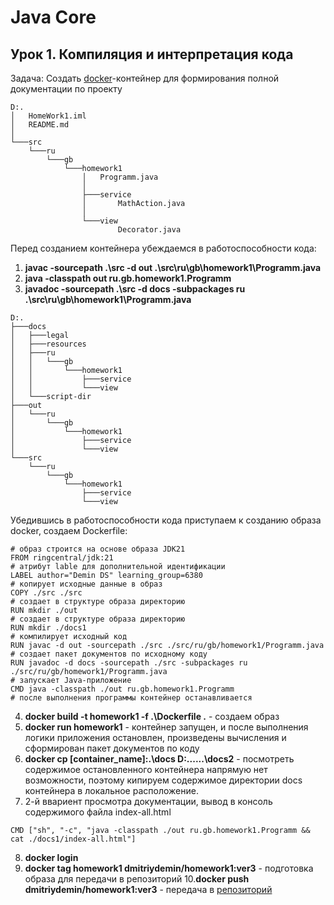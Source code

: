 # Java Core 
## Урок 1. Компиляция и интерпретация кода

Задача: Создать [docker](https://hub.docker.com/ "набор инструментов")-контейнер для формирования полной 
документации по проекту

````` 
D:.
│   HomeWork1.iml
│   README.md
│
└───src
    └───ru
        └───gb
            └───homework1
                │   Programm.java
                │
                ├───service
                │       MathAction.java
                │
                └───view
                        Decorator.java

`````
Перед созданием контейнера убеждаемся в работоспособности кода:

1. **javac -sourcepath .\src -d out .\src\ru\gb\homework1\Programm.java**
2. **java -classpath out ru.gb.homework1.Programm**
3. **javadoc -sourcepath .\src -d docs -subpackages ru .\src\ru\gb\homework1\Programm.java**

````
D:.
├───docs
│   ├───legal
│   ├───resources
│   ├───ru
│   │   └───gb
│   │       └───homework1
│   │           ├───service
│   │           └───view
│   └───script-dir
├───out
│   └───ru
│       └───gb
│           └───homework1
│               ├───service
│               └───view
└───src
    └───ru
        └───gb
            └───homework1
                ├───service
                └───view

````
Убедившись в работоспособности кода приступаем к созданию образа docker, создаем Dockerfile:

```commandline
# образ строится на основе образа JDK21
FROM ringcentral/jdk:21
# атрибут lable для дополнительной идентификации
LABEL author="Demin DS" learning_group=6380
# копирует исходные данные в образ
COPY ./src ./src
# создает в структуре образа директорию
RUN mkdir ./out
# создает в структуре образа директорию
RUN mkdir ./docs1
# компилирует исходный код
RUN javac -d out -sourcepath ./src ./src/ru/gb/homework1/Programm.java
# создает пакет документов по исходному коду
RUN javadoc -d docs -sourcepath ./src -subpackages ru ./src/ru/gb/homework1/Programm.java
# запускает Java-приложение
CMD java -classpath ./out ru.gb.homework1.Programm
# после выполнения программы контейнер останавливается
```

4. **docker build -t homework1 -f .\Dockerfile .** - создаем образ
5. **docker run homework1** - контейнер запущен, и после выполнения логики приложения остановлен, произведены вычисления
и сформирован пакет документов по коду
6. **docker cp  [container_name]:.\docs D:\......\docs2** - посмотреть содержимое остановленного контейнера напрямую нет 
возможности, поэтому кипируем содержимое директории docs контейнера в локальное расположение.
7. 2-й ввариент просмотра документации, вывод в консоль содержимого файла index-all.html

```commandline
CMD ["sh", "-c", "java -classpath ./out ru.gb.homework1.Programm && cat ./docs1/index-all.html"]
```

8. **docker login**
9. **docker tag homework1 dmitriydemin/homework1:ver3** - подготовка образа для передачи в репозиторий
10.**docker push dmitriydemin/homework1:ver3** - передача в [репозиторий](https://hub.docker.com/repository/docker/dmitriydemin/homework1/general)  


